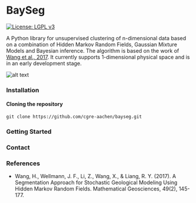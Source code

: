 # BaySeg

[![License: LGPL v3](https://img.shields.io/badge/License-LGPL%20v3-blue.svg)]()

A Python library for unsupervised clustering of n-dimensional data based on a combination of Hidden Markov Random Fields,
Gaussian Mixture Models and Bayesian inference. The algorithm is based on the work of
 [Wang et al., 2017](https://link.springer.com/article/10.1007/s11004-016-9663-9). It currently supports 1-dimensional
 physical space and is in an early development stage.
 
![alt text](data/images/front_gif.gif)

### Installation

#### Cloning the repository

    git clone https://github.com/cgre-aachen/bayseg.git

### Getting Started

### Contact

### References

* Wang, H., Wellmann, J. F., Li, Z., Wang, X., & Liang, R. Y. (2017). A Segmentation Approach for Stochastic Geological Modeling Using Hidden Markov Random Fields. Mathematical Geosciences, 49(2), 145-177.